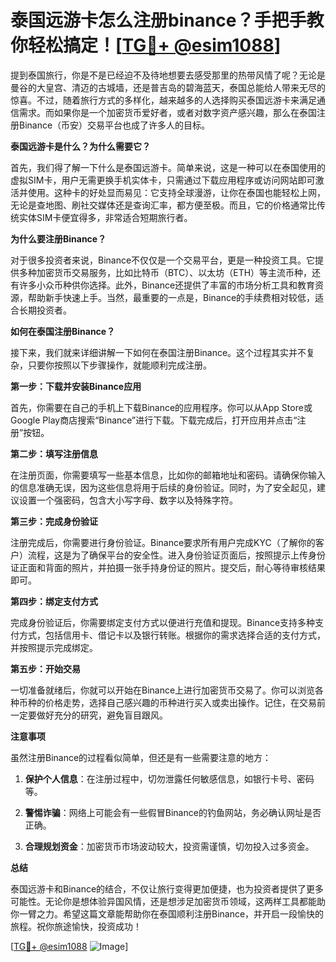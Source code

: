 # 泰国远游卡怎么注册binance？手把手教你轻松搞定！[[TG💪+ @esim1088](https://t.me/s/esim1088)]

提到泰国旅行，你是不是已经迫不及待地想要去感受那里的热带风情了呢？无论是曼谷的大皇宫、清迈的古城墙，还是普吉岛的碧海蓝天，泰国总能给人带来无尽的惊喜。不过，随着旅行方式的多样化，越来越多的人选择购买泰国远游卡来满足通信需求。而如果你是一个加密货币爱好者，或者对数字资产感兴趣，那么在泰国注册Binance（币安）交易平台也成了许多人的目标。

**泰国远游卡是什么？为什么需要它？**

首先，我们得了解一下什么是泰国远游卡。简单来说，这是一种可以在泰国使用的虚拟SIM卡，用户无需更换手机实体卡，只需通过下载应用程序或访问网站即可激活并使用。这种卡的好处显而易见：它支持全球漫游，让你在泰国也能轻松上网，无论是查地图、刷社交媒体还是查询汇率，都方便至极。而且，它的价格通常比传统实体SIM卡便宜得多，非常适合短期旅行者。

**为什么要注册Binance？**

对于很多投资者来说，Binance不仅仅是一个交易平台，更是一种投资工具。它提供多种加密货币交易服务，比如比特币（BTC）、以太坊（ETH）等主流币种，还有许多小众币种供你选择。此外，Binance还提供了丰富的市场分析工具和教育资源，帮助新手快速上手。当然，最重要的一点是，Binance的手续费相对较低，适合长期投资者。

**如何在泰国注册Binance？**

接下来，我们就来详细讲解一下如何在泰国注册Binance。这个过程其实并不复杂，只要你按照以下步骤操作，就能顺利完成注册。

**第一步：下载并安装Binance应用**

首先，你需要在自己的手机上下载Binance的应用程序。你可以从App Store或Google Play商店搜索“Binance”进行下载。下载完成后，打开应用并点击“注册”按钮。

**第二步：填写注册信息**

在注册页面，你需要填写一些基本信息，比如你的邮箱地址和密码。请确保你输入的信息准确无误，因为这些信息将用于后续的身份验证。同时，为了安全起见，建议设置一个强密码，包含大小写字母、数字以及特殊字符。

**第三步：完成身份验证**

注册完成后，你需要进行身份验证。Binance要求所有用户完成KYC（了解你的客户）流程，这是为了确保平台的安全性。进入身份验证页面后，按照提示上传身份证正面和背面的照片，并拍摄一张手持身份证的照片。提交后，耐心等待审核结果即可。

**第四步：绑定支付方式**

完成身份验证后，你需要绑定支付方式以便进行充值和提现。Binance支持多种支付方式，包括信用卡、借记卡以及银行转账。根据你的需求选择合适的支付方式，并按照提示完成绑定。

**第五步：开始交易**

一切准备就绪后，你就可以开始在Binance上进行加密货币交易了。你可以浏览各种币种的价格走势，选择自己感兴趣的币种进行买入或卖出操作。记住，在交易前一定要做好充分的研究，避免盲目跟风。

**注意事项**

虽然注册Binance的过程看似简单，但还是有一些需要注意的地方：

1. **保护个人信息**：在注册过程中，切勿泄露任何敏感信息，如银行卡号、密码等。
   
2. **警惕诈骗**：网络上可能会有一些假冒Binance的钓鱼网站，务必确认网址是否正确。
   
3. **合理规划资金**：加密货币市场波动较大，投资需谨慎，切勿投入过多资金。

**总结**

泰国远游卡和Binance的结合，不仅让旅行变得更加便捷，也为投资者提供了更多可能性。无论你是想体验异国风情，还是想涉足加密货币领域，这两样工具都能助你一臂之力。希望这篇文章能帮助你在泰国顺利注册Binance，并开启一段愉快的旅程。祝你旅途愉快，投资成功！

[[TG💪+ @esim1088](https://t.me/s/esim1088) ![Image](https://i.postimg.cc/4NQfJmqS/Snipaste-2025-05-13-00-14-12.png)]